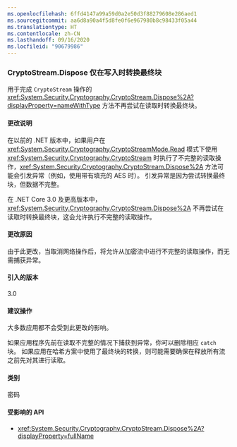 ```yaml
---
ms.openlocfilehash: 6ffd4147a99a59d0a2e50d3f88279608e286aed1
ms.sourcegitcommit: aa6d8a90a4f5d8fe0f6e967980b8c98433f05a44
ms.translationtype: HT
ms.contentlocale: zh-CN
ms.lasthandoff: 09/16/2020
ms.locfileid: "90679986"
---
```

### <a name="cryptostreamdispose-transforms-final-block-only-when-writing"></a>CryptoStream.Dispose 仅在写入时转换最终块

用于完成 `CryptoStream` 操作的 <xref:System.Security.Cryptography.CryptoStream.Dispose%2A?displayProperty=nameWithType> 方法不再尝试在读取时转换最终块。

#### <a name="change-description"></a>更改说明

在以前的 .NET 版本中，如果用户在 <xref:System.Security.Cryptography.CryptoStreamMode.Read> 模式下使用 <xref:System.Security.Cryptography.CryptoStream> 时执行了不完整的读取操作，<xref:System.Security.Cryptography.CryptoStream.Dispose%2A> 方法可能会引发异常（例如，使用带有填充的 AES 时）。 引发异常是因为尝试转换最终块，但数据不完整。

在 .NET Core 3.0 及更高版本中，<xref:System.Security.Cryptography.CryptoStream.Dispose%2A> 不再尝试在读取时转换最终块，这会允许执行不完整的读取操作。

#### <a name="reason-for-change"></a>更改原因

由于此更改，当取消网络操作后，将允许从加密流中进行不完整的读取操作，而无需捕获异常。

#### <a name="version-introduced"></a>引入的版本

3.0

#### <a name="recommended-action"></a>建议操作

大多数应用都不会受到此更改的影响。

如果应用程序先前在读取不完整的情况下捕获到异常，你可以删除相应 `catch` 块。
如果应用在哈希方案中使用了最终块的转换，则可能需要确保在释放所有流之前先对其进行读取。

#### <a name="category"></a>类别

密码

#### <a name="affected-apis"></a>受影响的 API

- <xref:System.Security.Cryptography.CryptoStream.Dispose%2A?displayProperty=fullName>

<!--

#### Affected APIs

- `M:System.Security.Cryptography.CryptoStream.Dispose`

-->
